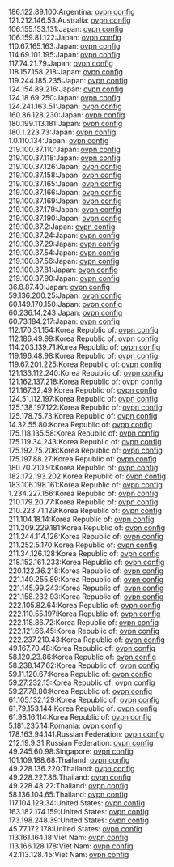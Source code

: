 186.122.89.100:Argentina: [ovpn config](vpn/186_122_89_100.ovpn)  
121.212.146.53:Australia: [ovpn config](vpn/121_212_146_53.ovpn)  
106.155.153.131:Japan: [ovpn config](vpn/106_155_153_131.ovpn)  
106.159.81.122:Japan: [ovpn config](vpn/106_159_81_122.ovpn)  
110.67.165.163:Japan: [ovpn config](vpn/110_67_165_163.ovpn)  
114.69.101.195:Japan: [ovpn config](vpn/114_69_101_195.ovpn)  
117.74.21.79:Japan: [ovpn config](vpn/117_74_21_79.ovpn)  
118.157.158.218:Japan: [ovpn config](vpn/118_157_158_218.ovpn)  
119.244.185.235:Japan: [ovpn config](vpn/119_244_185_235.ovpn)  
124.154.89.216:Japan: [ovpn config](vpn/124_154_89_216.ovpn)  
124.18.69.250:Japan: [ovpn config](vpn/124_18_69_250.ovpn)  
124.241.163.51:Japan: [ovpn config](vpn/124_241_163_51.ovpn)  
160.86.128.230:Japan: [ovpn config](vpn/160_86_128_230.ovpn)  
180.199.113.181:Japan: [ovpn config](vpn/180_199_113_181.ovpn)  
180.1.223.73:Japan: [ovpn config](vpn/180_1_223_73.ovpn)  
1.0.110.134:Japan: [ovpn config](vpn/1_0_110_134.ovpn)  
219.100.37.110:Japan: [ovpn config](vpn/219_100_37_110.ovpn)  
219.100.37.118:Japan: [ovpn config](vpn/219_100_37_118.ovpn)  
219.100.37.126:Japan: [ovpn config](vpn/219_100_37_126.ovpn)  
219.100.37.158:Japan: [ovpn config](vpn/219_100_37_158.ovpn)  
219.100.37.165:Japan: [ovpn config](vpn/219_100_37_165.ovpn)  
219.100.37.166:Japan: [ovpn config](vpn/219_100_37_166.ovpn)  
219.100.37.169:Japan: [ovpn config](vpn/219_100_37_169.ovpn)  
219.100.37.179:Japan: [ovpn config](vpn/219_100_37_179.ovpn)  
219.100.37.190:Japan: [ovpn config](vpn/219_100_37_190.ovpn)  
219.100.37.2:Japan: [ovpn config](vpn/219_100_37_2.ovpn)  
219.100.37.24:Japan: [ovpn config](vpn/219_100_37_24.ovpn)  
219.100.37.29:Japan: [ovpn config](vpn/219_100_37_29.ovpn)  
219.100.37.54:Japan: [ovpn config](vpn/219_100_37_54.ovpn)  
219.100.37.56:Japan: [ovpn config](vpn/219_100_37_56.ovpn)  
219.100.37.81:Japan: [ovpn config](vpn/219_100_37_81.ovpn)  
219.100.37.90:Japan: [ovpn config](vpn/219_100_37_90.ovpn)  
36.8.87.40:Japan: [ovpn config](vpn/36_8_87_40.ovpn)  
59.136.200.25:Japan: [ovpn config](vpn/59_136_200_25.ovpn)  
60.149.170.150:Japan: [ovpn config](vpn/60_149_170_150.ovpn)  
60.236.14.243:Japan: [ovpn config](vpn/60_236_14_243.ovpn)  
60.73.184.217:Japan: [ovpn config](vpn/60_73_184_217.ovpn)  
112.170.31.154:Korea Republic of: [ovpn config](vpn/112_170_31_154.ovpn)  
112.186.49.99:Korea Republic of: [ovpn config](vpn/112_186_49_99.ovpn)  
114.203.139.71:Korea Republic of: [ovpn config](vpn/114_203_139_71.ovpn)  
119.196.48.98:Korea Republic of: [ovpn config](vpn/119_196_48_98.ovpn)  
119.67.201.225:Korea Republic of: [ovpn config](vpn/119_67_201_225.ovpn)  
121.133.112.240:Korea Republic of: [ovpn config](vpn/121_133_112_240.ovpn)  
121.162.137.218:Korea Republic of: [ovpn config](vpn/121_162_137_218.ovpn)  
121.167.32.49:Korea Republic of: [ovpn config](vpn/121_167_32_49.ovpn)  
124.51.112.197:Korea Republic of: [ovpn config](vpn/124_51_112_197.ovpn)  
125.138.197.122:Korea Republic of: [ovpn config](vpn/125_138_197_122.ovpn)  
125.178.75.73:Korea Republic of: [ovpn config](vpn/125_178_75_73.ovpn)  
14.32.55.80:Korea Republic of: [ovpn config](vpn/14_32_55_80.ovpn)  
175.118.135.58:Korea Republic of: [ovpn config](vpn/175_118_135_58.ovpn)  
175.119.34.243:Korea Republic of: [ovpn config](vpn/175_119_34_243.ovpn)  
175.192.75.206:Korea Republic of: [ovpn config](vpn/175_192_75_206.ovpn)  
175.197.88.27:Korea Republic of: [ovpn config](vpn/175_197_88_27.ovpn)  
180.70.210.91:Korea Republic of: [ovpn config](vpn/180_70_210_91.ovpn)  
182.172.193.202:Korea Republic of: [ovpn config](vpn/182_172_193_202.ovpn)  
183.106.198.161:Korea Republic of: [ovpn config](vpn/183_106_198_161.ovpn)  
1.234.227.156:Korea Republic of: [ovpn config](vpn/1_234_227_156.ovpn)  
210.179.20.77:Korea Republic of: [ovpn config](vpn/210_179_20_77.ovpn)  
210.223.71.129:Korea Republic of: [ovpn config](vpn/210_223_71_129.ovpn)  
211.104.18.14:Korea Republic of: [ovpn config](vpn/211_104_18_14.ovpn)  
211.209.229.181:Korea Republic of: [ovpn config](vpn/211_209_229_181.ovpn)  
211.244.114.126:Korea Republic of: [ovpn config](vpn/211_244_114_126.ovpn)  
211.252.5.170:Korea Republic of: [ovpn config](vpn/211_252_5_170.ovpn)  
211.34.126.128:Korea Republic of: [ovpn config](vpn/211_34_126_128.ovpn)  
218.152.161.233:Korea Republic of: [ovpn config](vpn/218_152_161_233.ovpn)  
220.122.36.218:Korea Republic of: [ovpn config](vpn/220_122_36_218.ovpn)  
221.140.255.89:Korea Republic of: [ovpn config](vpn/221_140_255_89.ovpn)  
221.145.99.243:Korea Republic of: [ovpn config](vpn/221_145_99_243.ovpn)  
221.158.232.93:Korea Republic of: [ovpn config](vpn/221_158_232_93.ovpn)  
222.105.82.64:Korea Republic of: [ovpn config](vpn/222_105_82_64.ovpn)  
222.110.55.197:Korea Republic of: [ovpn config](vpn/222_110_55_197.ovpn)  
222.118.86.72:Korea Republic of: [ovpn config](vpn/222_118_86_72.ovpn)  
222.121.66.45:Korea Republic of: [ovpn config](vpn/222_121_66_45.ovpn)  
222.237.210.43:Korea Republic of: [ovpn config](vpn/222_237_210_43.ovpn)  
49.167.70.48:Korea Republic of: [ovpn config](vpn/49_167_70_48.ovpn)  
58.120.23.86:Korea Republic of: [ovpn config](vpn/58_120_23_86.ovpn)  
58.238.147.62:Korea Republic of: [ovpn config](vpn/58_238_147_62.ovpn)  
59.11.120.67:Korea Republic of: [ovpn config](vpn/59_11_120_67.ovpn)  
59.27.232.15:Korea Republic of: [ovpn config](vpn/59_27_232_15.ovpn)  
59.27.78.80:Korea Republic of: [ovpn config](vpn/59_27_78_80.ovpn)  
61.105.132.129:Korea Republic of: [ovpn config](vpn/61_105_132_129.ovpn)  
61.79.153.144:Korea Republic of: [ovpn config](vpn/61_79_153_144.ovpn)  
61.98.16.114:Korea Republic of: [ovpn config](vpn/61_98_16_114.ovpn)  
5.181.235.14:Romania: [ovpn config](vpn/5_181_235_14.ovpn)  
178.163.94.141:Russian Federation: [ovpn config](vpn/178_163_94_141.ovpn)  
212.19.9.31:Russian Federation: [ovpn config](vpn/212_19_9_31.ovpn)  
49.245.60.98:Singapore: [ovpn config](vpn/49_245_60_98.ovpn)  
101.109.188.68:Thailand: [ovpn config](vpn/101_109_188_68.ovpn)  
49.228.136.220:Thailand: [ovpn config](vpn/49_228_136_220.ovpn)  
49.228.227.86:Thailand: [ovpn config](vpn/49_228_227_86.ovpn)  
49.228.48.22:Thailand: [ovpn config](vpn/49_228_48_22.ovpn)  
58.136.104.65:Thailand: [ovpn config](vpn/58_136_104_65.ovpn)  
117.104.129.34:United States: [ovpn config](vpn/117_104_129_34.ovpn)  
163.182.174.159:United States: [ovpn config](vpn/163_182_174_159.ovpn)  
173.198.248.39:United States: [ovpn config](vpn/173_198_248_39.ovpn)  
45.77.172.178:United States: [ovpn config](vpn/45_77_172_178.ovpn)  
113.161.164.18:Viet Nam: [ovpn config](vpn/113_161_164_18.ovpn)  
113.166.128.178:Viet Nam: [ovpn config](vpn/113_166_128_178.ovpn)  
42.113.128.45:Viet Nam: [ovpn config](vpn/42_113_128_45.ovpn)  
